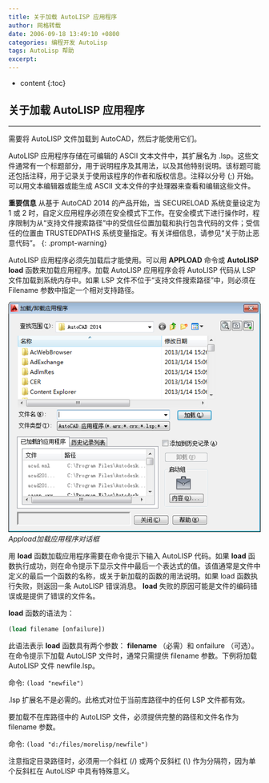 ```yaml
---
title: 关于加载 AutoLISP 应用程序
author: 网格转载
date: 2006-09-18 13:49:10 +0800
categories: 编程开发 AutoLisp
tags: AutoLisp 帮助
excerpt: 
---
```

* content
{:toc}

## 关于加载 AutoLISP 应用程序
--- 
需要将 AutoLISP 文件加载到 AutoCAD，然后才能使用它们。

AutoLISP 应用程序存储在可编辑的 ASCII 文本文件中，其扩展名为 .lsp。这些文件通常有一个标题部分，用于说明程序及其用法，以及其他特别说明。该标题可能还包括注释，用于记录关于使用该程序的作者和版权信息。注释以分号 (;) 开始。可以用文本编辑器或能生成 ASCII 文本文件的字处理器来查看和编辑这些文件。

**重要信息** 从基于 AutoCAD 2014 的产品开始，当 SECURELOAD 系统变量设定为 1 或 2 时，自定义应用程序必须在安全模式下工作。在安全模式下进行操作时，程序限制为从“支持文件搜索路径”中的受信任位置加载和执行包含代码的文件；受信任的位置由 TRUSTEDPATHS 系统变量指定。有关详细信息，请参见“关于防止恶意代码”。
{: .prompt-warning}

AutoLISP 应用程序必须先加载后才能使用。可以用 **APPLOAD** 命令或 **AutoLISP load** 函数来加载应用程序。加载 AutoLISP 应用程序会将 AutoLISP 代码从 LSP 文件加载到系统内存中。如果 LSP 文件不位于“支持文件搜索路径”中，则必须在 Filename 参数中指定一个相对支持路径。

![](/img/2022/2022-09-21-14-28-50.png)
_Appload加载应用程序对话框_

用 **load** 函数加载应用程序需要在命令提示下输入 AutoLISP 代码。如果 **load** 函数执行成功，则在命令提示下显示文件中最后一个表达式的值。该值通常是文件中定义的最后一个函数的名称，或关于新加载的函数的用法说明。如果 load 函数执行失败，则返回一条 AutoLISP 错误消息。 **load** 失败的原因可能是文件的编码错误或是提供了错误的文件名。 

**load** 函数的语法为：

```lisp
(load filename [onfailure])
```

此语法表示 **load** 函数具有两个参数： **filename** （必需）和 onfailure （可选）。在命令提示下加载 AutoLISP 文件时，通常只需提供 filename 参数。下例将加载 AutoLISP 文件 newfile.lsp。

命令: `(load "newfile")`

.lsp 扩展名不是必需的。此格式对位于当前库路径中的任何 LSP 文件都有效。

要加载不在库路径中的 AutoLISP 文件，必须提供完整的路径和文件名作为 filename 参数。

命令: `(load "d:/files/morelisp/newfile")`

注意指定目录路径时，必须用一个斜杠 (/) 或两个反斜杠 (\\) 作为分隔符，因为单个反斜杠在 AutoLISP 中具有特殊意义。